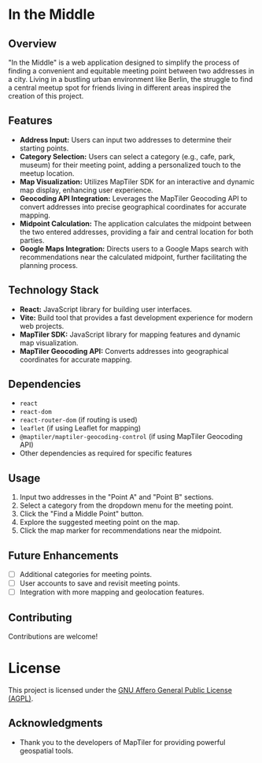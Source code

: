 # In the Middle

## Overview

"In the Middle" is a web application designed to simplify the process of finding a convenient and equitable meeting point between two addresses in a city. Living in a bustling urban environment like Berlin, the struggle to find a central meetup spot for friends living in different areas inspired the creation of this project.

## Features

- **Address Input:** Users can input two addresses to determine their starting points.
- **Category Selection:** Users can select a category (e.g., cafe, park, museum) for their meeting point, adding a personalized touch to the meetup location.
- **Map Visualization:** Utilizes MapTiler SDK for an interactive and dynamic map display, enhancing user experience.
- **Geocoding API Integration:** Leverages the MapTiler Geocoding API to convert addresses into precise geographical coordinates for accurate mapping.
- **Midpoint Calculation:** The application calculates the midpoint between the two entered addresses, providing a fair and central location for both parties.
- **Google Maps Integration:** Directs users to a Google Maps search with recommendations near the calculated midpoint, further facilitating the planning process.

## Technology Stack

- **React:** JavaScript library for building user interfaces.
- **Vite:** Build tool that provides a fast development experience for modern web projects.
- **MapTiler SDK:** JavaScript library for mapping features and dynamic map visualization.
- **MapTiler Geocoding API:** Converts addresses into geographical coordinates for accurate mapping.

## Dependencies

- `react`
- `react-dom`
- `react-router-dom` (if routing is used)
- `leaflet` (if using Leaflet for mapping)
- `@maptiler/maptiler-geocoding-control` (if using MapTiler Geocoding API)
- Other dependencies as required for specific features

## Usage

1. Input two addresses in the "Point A" and "Point B" sections.
2. Select a category from the dropdown menu for the meeting point.
3. Click the "Find a Middle Point" button.
4. Explore the suggested meeting point on the map.
5. Click the map marker for recommendations near the midpoint.

## Future Enhancements

- [ ] Additional categories for meeting points.
- [ ] User accounts to save and revisit meeting points.
- [ ] Integration with more mapping and geolocation features.

## Contributing

Contributions are welcome!

# License

This project is licensed under the [GNU Affero General Public License (AGPL)](LICENSE).

## Acknowledgments

- Thank you to the developers of MapTiler for providing powerful geospatial tools.
